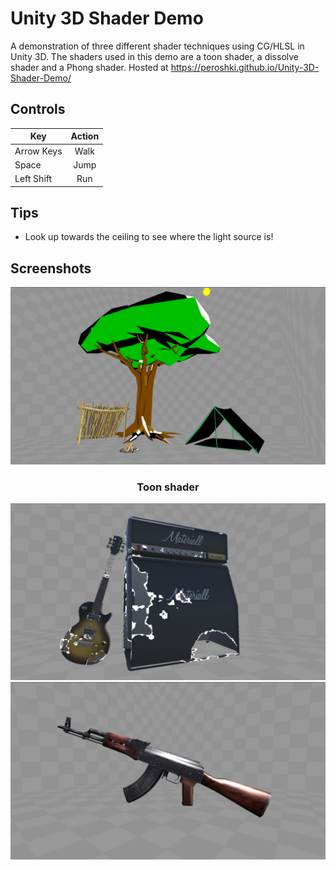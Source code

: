 # Unity 3D Shader Demo

A demonstration of three different shader techniques using CG/HLSL in Unity 3D. The shaders used in this demo are a toon shader, a dissolve shader and a Phong shader. Hosted at https://peroshki.github.io/Unity-3D-Shader-Demo/

## Controls
| Key        | Action           |
| ------------- |:-------------:|
| Arrow Keys      | Walk |
| Space      | Jump      |
| Left Shift | Run      |

## Tips
* Look up towards the ceiling to see where the light source is!

## Screenshots
![Toon](Screenshots/Toon.png)
### <center>Toon shader</center>
![Dissolve](Screenshots/Dissolve.png)
![Phong](Screenshots/Phong.png)
